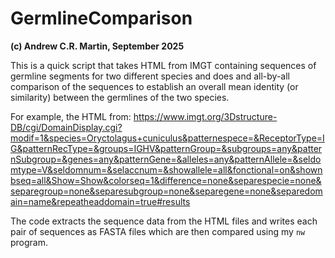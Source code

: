 GermlineComparison
==================

**(c) Andrew C.R. Martin, September 2025**

This is a quick script that takes HTML from IMGT containing sequences
of germline segments for two different species and does and all-by-all
comparison of the sequences to establish an overall mean identity (or
similarity) between the germlines of the two species.

For example, the HTML from:
https://www.imgt.org/3Dstructure-DB/cgi/DomainDisplay.cgi?modif=1&species=Oryctolagus+cuniculus&patternespece=&ReceptorType=IG&patternRecType=&groups=IGHV&patternGroup=&subgroups=any&patternSubgroup=&genes=any&patternGene=&alleles=any&patternAllele=&seldomtype=V&seldomnum=&selaccnum=&showallele=all&fonctional=on&shownbseq=all&Show=Show&colorseq=1&difference=none&separespecie=none&separegroup=none&separesubgroup=none&separegene=none&separedomain=name&repeatheaddomain=true#results

The code extracts the sequence data from the HTML files and writes
each pair of sequences as FASTA files which are then compared using my
`nw` program.

